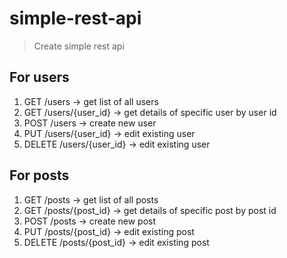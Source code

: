 # simple-rest-api

> Create simple rest api
 
## For users
1. GET /users -> get list of all users
2. GET /users/{user_id} -> get details of specific user by user id
3. POST /users -> create new user
4. PUT /users/{user_id} -> edit existing user
5. DELETE /users/{user_id} -> edit existing user
 
 
## For posts
1. GET /posts -> get list of all posts
2. GET /posts/{post_id} -> get details of specific post by post id
3. POST /posts -> create new post
4. PUT /posts/{post_id} -> edit existing post
5. DELETE /posts/{post_id} -> edit existing post
